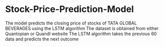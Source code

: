 # Stock-Price-Prediction-Model
The model predicts the closing price of stocks of TATA GLOBAL BEVERAGES using the LSTM algorithm
The dataset is obtained from either Quantopian or Quandl website
The LSTM algorithm takes the previous 60 data and predicts the next outcome
